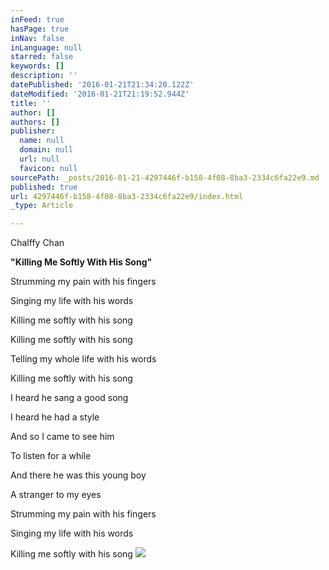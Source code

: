 ```yaml
---
inFeed: true
hasPage: true
inNav: false
inLanguage: null
starred: false
keywords: []
description: ''
datePublished: '2016-01-21T21:34:20.122Z'
dateModified: '2016-01-21T21:19:52.944Z'
title: ''
author: []
authors: []
publisher:
  name: null
  domain: null
  url: null
  favicon: null
sourcePath: _posts/2016-01-21-4297446f-b158-4f08-8ba3-2334c6fa22e9.md
published: true
url: 4297446f-b158-4f08-8ba3-2334c6fa22e9/index.html
_type: Article

---
```

Chalffy Chan

**"Killing Me Softly With His Song"**

Strumming my pain with his fingers

Singing my life with his words

Killing me softly with his song

Killing me softly with his song

Telling my whole life with his words

Killing me softly with his song

I heard he sang a good song

I heard he had a style

And so I came to see him

To listen for a while

And there he was this young boy

A stranger to my eyes

Strumming my pain with his fingers

Singing my life with his words

Killing me softly with his song
![](https://the-grid-user-content.s3-us-west-2.amazonaws.com/b2db37ac-9b94-4112-a9eb-549bfc4f4324.jpg)